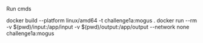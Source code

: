 Run cmds

docker build --platform linux/amd64 -t challenge1a:mogus .
docker run --rm -v $(pwd)/input:/app/input -v $(pwd)/output:/app/output --network none challenge1a:mogus